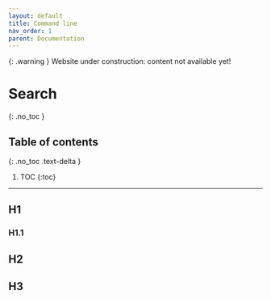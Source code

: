 ```yaml
---
layout: default
title: Command line
nav_order: 1
parent: Documentation
---
```


{: .warning }
Website under construction: content not available yet!

# Search
{: .no_toc }

## Table of contents
{: .no_toc .text-delta }

1. TOC
{:toc}

---

## H1

### H1.1

## H2

## H3
